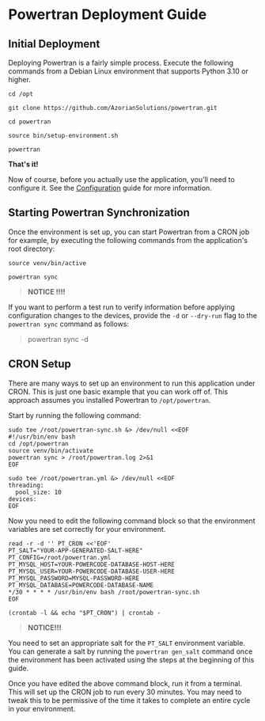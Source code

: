 # Powertran Deployment Guide

## Initial Deployment

Deploying Powertran is a fairly simple process. Execute the following commands from a Debian Linux environment that
supports Python 3.10 or higher.

```
cd /opt

git clone https://github.com/AzorianSolutions/powertran.git

cd powertran

source bin/setup-environment.sh

powertran
```

**That's it!**

Now of course, before you actually use the application, you'll need to configure it. See
the [Configuration](configuration.md) guide for more information.

## Starting Powertran Synchronization

Once the environment is set up, you can start Powertran from a CRON job for example, by executing the following
commands from the application's root directory:

```
source venv/bin/active

powertran sync
```

> **NOTICE !!!!**

If you want to perform a test run to verify information before applying configuration changes to the devices,
provide the `-d` or `--dry-run` flag to the `powertran sync` command as follows:

> powertran sync -d

## CRON Setup

There are many ways to set up an environment to run this application under CRON. This is just one basic example that
you can work off of. This approach assumes you installed Powertran to `/opt/powertran`.

Start by running the following command:

```
sudo tee /root/powertran-sync.sh &> /dev/null <<EOF
#!/usr/bin/env bash
cd /opt/powertran
source venv/bin/activate
powertran sync > /root/powertran.log 2>&1
EOF

sudo tee /root/powertran.yml &> /dev/null <<EOF
threading:
  pool_size: 10
devices:
EOF
```

Now you need to edit the following command block so that the environment variables are set correctly
for your environment.

```
read -r -d '' PT_CRON <<'EOF'
PT_SALT="YOUR-APP-GENERATED-SALT-HERE"
PT_CONFIG=/root/powertran.yml
PT_MYSQL_HOST=YOUR-POWERCODE-DATABASE-HOST-HERE
PT_MYSQL_USER=YOUR-POWERCODE-DATABASE-USER-HERE
PT_MYSQL_PASSWORD=MYSQL-PASSWORD-HERE
PT_MYSQL_DATABASE=POWERCODE-DATABASE-NAME
*/30 * * * * /usr/bin/env bash /root/powertran-sync.sh
EOF

(crontab -l && echo "$PT_CRON") | crontab -
```

> **NOTICE!!!**

You need to set an appropriate salt for the `PT_SALT` environment variable.
You can generate a salt by running the `powertran gen_salt` command once the environment has been activated
using the steps at the beginning of this guide.

Once you have edited the above command block, run it from a terminal. This will set up the CRON job to run
every 30 minutes. You may need to tweak this to be permissive of the time it takes to complete an entire cycle
in your environment.
